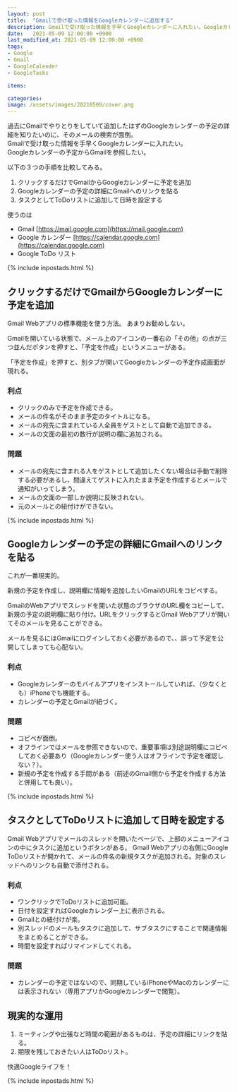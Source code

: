 ```yaml
---
layout: post
title:  "Gmailで受け取った情報をGoogleカレンダーに追加する"
description: Gmailで受け取った情報を手早くGoogleカレンダーに入れたい。Googleカレンダーの予定からGmailを参照したい。
date:   2021-05-09 12:00:00 +0900
last_modified_at: 2021-05-09 12:00:00 +0900
tags:
- Google
- Gmail
- GoogleCalender
- GoogleTasks

items:

categories:
image: /assets/images/20210509/cover.png
---
```



過去にGmailでやりとりをしていて追加したはずのGoogleカレンダーの予定の詳細を知りたいのに、そのメールの検索が面倒。  
Gmailで受け取った情報を手早くGoogleカレンダーに入れたい。  
Googleカレンダーの予定からGmailを参照したい。  

以下の３つの手順を比較してみる。
1. クリックするだけでGmailからGoogleカレンダーに予定を追加
2. Googleカレンダーの予定の詳細にGmailへのリンクを貼る
3. タスクとしてToDoリストに追加して日時を設定する

使うのは
- Gmail [https://mail.google.com](https://mail.google.com)
- Google カレンダー [https://calendar.google.com](https://calendar.google.com) 
- Google ToDo リスト

{% include inpostads.html %}

## クリックするだけでGmailからGoogleカレンダーに予定を追加

Gmail Webアプリの標準機能を使う方法。
あまりお勧めしない。

Gmailを開いている状態で、メール上のアイコンの一番右の「その他」の点が三つ並んだボタンを押すと、「予定を作成」というメニューがある。  

「予定を作成」を押すと、別タブが開いてGoogleカレンダーの予定作成画面が現れる。

### 利点
- クリックのみで予定を作成できる。
- メールの件名がそのまま予定のタイトルになる。
- メールの宛先に含まれている人全員をゲストとして自動で追加できる。
- メールの文面の最初の数行が説明の欄に追加される。

### 問題
- メールの宛先に含まれる人をゲストとして追加したくない場合は手動で削除する必要があるし、間違えてゲストに入れたまま予定を作成するとメールで通知がいってしまう。 
- メールの文面の一部しか説明に反映されない。
- 元のメールとの紐付けができない。

{% include inpostads.html %}

## Googleカレンダーの予定の詳細にGmailへのリンクを貼る

これが一番現実的。

新規の予定を作成し、説明欄に情報を追加したいGmailのURLをコピペする。

GmailのWebアプリでスレッドを開いた状態のブラウザのURL欄をコピーして、新規の予定の説明欄に貼り付け。URLをクリックするとGmail Webアプリが開いてそのメールを見ることができる。

メールを見るにはGmailにログインしておく必要があるので、、誤って予定を公開してしまっても心配ない。

### 利点
- Googleカレンダーのモバイルアプリをインストールしていれば、（少なくとも）iPhoneでも機能する。
- カレンダーの予定とGmailが紐づく。

### 問題
- コピペが面倒。
- オフラインではメールを参照できないので、重要事項は別途説明欄にコピペしておく必要あり（Googleカレンダー使う人はオフラインで予定を確認しない？）。
- 新規の予定を作成する手間がある（前述のGmail側から予定を作成する方法と併用しても良い）。

{% include inpostads.html %}

## タスクとしてToDoリストに追加して日時を設定する

Gmail Webアプリでメールのスレッドを開いたページで、上部のメニューアイコンの中にタスクに追加というボタンがある。
Gmail Webアプリの右側にGoogle ToDoリストが開かれて、メールの件名の新規タスクが追加される。対象のスレッドへのリンクも自動で添付される。

### 利点
- ワンクリックでToDoリストに追加可能。
- 日付を設定すればGoogleカレンダー上に表示される。
- Gmailとの紐付けが楽。
- 別スレッドのメールもタスクに追加して、サブタスクにすることで関連情報をまとめることができる。
- 時間を設定すればリマインドしてくれる。

### 問題
- カレンダーの予定ではないので、同期しているiPhoneやMacのカレンダーには表示されない（専用アプリかGoogleカレンダーで閲覧）。

## 現実的な運用

1. ミーティングや出張など時間の範囲があるものは、予定の詳細にリンクを貼る。
2. 期限を残しておきたい人はToDoリスト。

快適Googleライフを！

{% include inpostads.html %}
